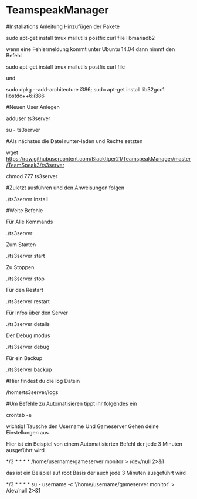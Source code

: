 # TeamspeakManager


#Installations Anleitung
Hinzufügen der Pakete

sudo apt-get install tmux mailutils postfix curl file  libmariadb2

wenn eine Fehlermeldung kommt unter Ubuntu 14.04
dann nimmt den Befehl

sudo apt-get install tmux mailutils postfix curl file

und

sudo dpkg --add-architecture i386; sudo apt-get install lib32gcc1 libstdc++6:i386




#Neuen User Anlegen

adduser ts3server

su - ts3server




#Als nächstes die Datei runter-laden und Rechte setzten

wget https://raw.githubusercontent.com/Blacktiger21/TeamspeakManager/master/TeamSpeak3/ts3server

chmod 777 ts3server



#Zuletzt ausführen und den Anweisungen folgen

./ts3server install


#Weite Befehle

Für Alle Kommands

./ts3server

Zum Starten

./ts3server start

Zu Stoppen

./ts3server stop

Für den Restart

./ts3server restart

Für Infos über den Server

./ts3server details

Der Debug modus

./ts3server debug

Für ein Backup

./ts3server backup

#Hier findest du die log Datein

/home/ts3server/logs

#Um Befehle zu Automatisieren tippt ihr folgendes ein

crontab -e

wichtig! Tausche den Username Und Gameserver Gehen deine Einstellungen aus

Hier ist ein Beispiel von einem Automatisierten Befehl der jede 3 Minuten ausgeführt wird

*/3 * * * * /home/username/gameserver monitor > /dev/null 2>&1

das ist ein Beispiel auf root Basis der auch jede 3 Minuten ausgeführt wird

*/3 * * * * su - username -c '/home/username/gameserver monitor' > /dev/null 2>&1


